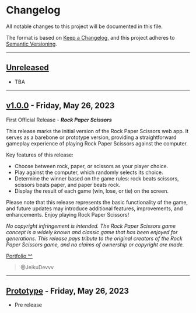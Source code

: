 # Changelog

All notable changes to this project will be documented in this file.

The format is based on [Keep a Changelog](https://keepachangelog.com/en/1.1.0/),
and this project adheres to [Semantic Versioning](https://semver.org/spec/v2.0.0.html).

<hr>

## [Unreleased]

-   TBA

<hr>

## [v1.0.0] - Friday, May 26, 2023

First Official Release - **_Rock Paper Scissors_**

This release marks the initial version of the Rock Paper Scissors web app. It serves as a barebone or prototype version, providing a straightforward gameplay experience of playing Rock Paper Scissors against the computer.

Key features of this release:

-   Choose between rock, paper, or scissors as your player choice.
-   Play against the computer, which randomly selects its choice.
-   Determine the winner based on the game rules: rock beats scissors, scissors beats paper, and paper beats rock.
-   Display the result of each game (win, lose, or tie) on the screen.

Please note that this release represents the basic functionality of the game, and future updates may introduce additional features, improvements, and enhancements. Enjoy playing Rock Paper Scissors!

_No copyright infringement is intended. The Rock Paper Scissors game concept is a widely known and classic game that has been enjoyed for generations. This release pays tribute to the original creators of the Rock Paper Scissors game, and no claims of ownership or copyright are made._

[Portfolio ^^](https://jeikudevvv.github.io/portfolio/)

> @JeikuDevvv

<hr>

## [Prototype] - Friday, May 26, 2023

-   Pre release

[Unreleased]: https://github.com/JeikuDevvv/RPS/compare/vTBA...HEAD
[v1.0.0]: https://github.com/JeikuDevvv/RPS/releases/tag/v1.0.0
[Prototype]: https://github.com/JeikuDevvv/RPS/releases/tag/prototype
